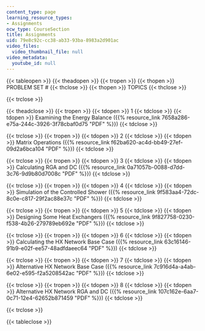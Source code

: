 ```yaml
---
content_type: page
learning_resource_types:
- Assignments
ocw_type: CourseSection
title: Assignments
uid: 79e8c92c-cc38-ab33-93ba-8983a2d901ac
video_files:
  video_thumbnail_file: null
video_metadata:
  youtube_id: null
---
```


{{< tableopen >}}
{{< theadopen >}}
{{< tropen >}}
{{< thopen >}}
PROBLEM SET #
{{< thclose >}}
{{< thopen >}}
TOPICS
{{< thclose >}}

{{< trclose >}}

{{< theadclose >}}
{{< tropen >}}
{{< tdopen >}}
1
{{< tdclose >}}
{{< tdopen >}}
Examining the Energy Balance ({{% resource_link 7658a286-e75a-244c-3926-3f78cbaf0d75 "PDF" %}})
{{< tdclose >}}

{{< trclose >}}
{{< tropen >}}
{{< tdopen >}}
2
{{< tdclose >}}
{{< tdopen >}}
Matrix Operations ({{% resource_link f62ba620-ac4d-bb49-27ef-09d2a6bca104 "PDF" %}})
{{< tdclose >}}

{{< trclose >}}
{{< tropen >}}
{{< tdopen >}}
3
{{< tdclose >}}
{{< tdopen >}}
Calculating RGA and DC ({{% resource_link 0a71057b-0088-d7dd-3c76-9d9b80d7008c "PDF" %}})
{{< tdclose >}}

{{< trclose >}}
{{< tropen >}}
{{< tdopen >}}
4
{{< tdclose >}}
{{< tdopen >}}
Simulation of the Controlled Shower ({{% resource_link 9f583aa4-72dc-8c0e-c817-29f2ac88e37c "PDF" %}})
{{< tdclose >}}

{{< trclose >}}
{{< tropen >}}
{{< tdopen >}}
5
{{< tdclose >}}
{{< tdopen >}}
Designing Some Heat Exchangers ({{% resource_link 9f827758-0230-f538-4b26-279789eb692e "PDF" %}})
{{< tdclose >}}

{{< trclose >}}
{{< tropen >}}
{{< tdopen >}}
6
{{< tdclose >}}
{{< tdopen >}}
Calculating the HX Network Base Case ({{% resource_link 63c16146-91b9-e02f-ee57-48adfdaeec64 "PDF" %}})
{{< tdclose >}}

{{< trclose >}}
{{< tropen >}}
{{< tdopen >}}
7
{{< tdclose >}}
{{< tdopen >}}
Alternative HX Network Base Case ({{% resource_link 7c916d4a-a4ab-6e02-e595-f2a5208542ac "PDF" %}})
{{< tdclose >}}

{{< trclose >}}
{{< tropen >}}
{{< tdopen >}}
8
{{< tdclose >}}
{{< tdopen >}}
Alternative HX Network RGA and DC ({{% resource_link 107c162e-6aa7-0c71-12e4-62652b871459 "PDF" %}})
{{< tdclose >}}

{{< trclose >}}

{{< tableclose >}}
